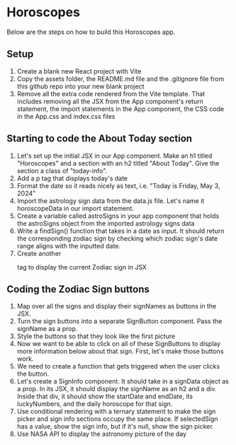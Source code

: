 # Horoscopes
Below are the steps on how to build this Horoscopes app. 

## Setup

1. Create a blank new React project with Vite
1. Copy the assets folder, the README.md file and the .gitignore file from this github repo into your new blank project
1. Remove all the extra code rendered from the Vite template. That includes removing all the JSX from the App component's return statement, the import statements in the App component, the CSS code in the App.css and index.css files

## Starting to code the About Today section

1. Let's set up the initial JSX in our App component. Make an h1 titled "Horoscopes" and a section with an h2 titled "About Today". Give the section a class of "today-info".
1. Add a p tag that displays today's date
1. Format the date so it reads nicely as text, i.e. "Today is Friday, May 3, 2024"
1. Import the astrology sign data from the data.js file. Let's name it horoscopeData in our import statement.
2. Create a variable called astroSigns in your app component that holds the astroSigns object from the imported astrology signs data 
1. Write a findSign() function that takes in a date as input. It should return the corresponding zodiac sign by checking which zodiac sign's date range aligns with the inputted date. 
1. Create another <p> tag to display the current Zodiac sign in JSX

## Coding the Zodiac Sign buttons

1. Map over all the signs and display their signNames as buttons in the JSX.
1. Turn the sign buttons into a separate SignButton component. Pass the signName as a prop.
1. Style the buttons so that they look like the first picture
1. Now we want to be able to click on all of these SignButtons to display more information below about that sign. First, let's make those buttons work.
1. We need to create a function that gets triggered when the user clicks the button.
1. Let's create a SignInfo component. It should take in a signData object as a prop. In its JSX, it should display the signName as an h2 and a div. Inside that div, it should show the startDate and endDate, its luckyNumbers, and the daily horoscope for that sign.
1. Use conditional rendering with a ternary statement to make the sign picker and sign info sections occupy the same place. If selectedSign has a value, show the sign info, but if it's null, show the sign picker.
1. Use NASA API to display the astronomy picture of the day
